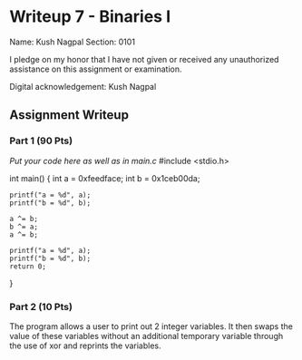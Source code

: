 # Writeup 7 - Binaries I

Name: Kush Nagpal
Section: 0101

I pledge on my honor that I have not given or received any unauthorized
assistance on this assignment or examination.

Digital acknowledgement: Kush Nagpal

## Assignment Writeup

### Part 1 (90 Pts)

*Put your code here as well as in main.c*
#include <stdio.h>

int main() {
	int a = 0xfeedface;
	int b = 0x1ceb00da;

	printf("a = %d", a);
	printf("b = %d", b);

	a ^= b;
	b ^= a;
	a ^= b;

	printf("a = %d", a);
	printf("b = %d", b);
	return 0;
}

### Part 2 (10 Pts)

The program allows a user to print out 2 integer variables.  It then swaps  the value of these variables without an additional temporary variable through the use of xor and reprints the variables.